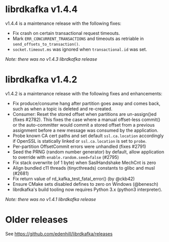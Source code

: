 # librdkafka v1.4.4

v1.4.4 is a maintenance release with the following fixes:

 * Fix crash on certain transactional request timeouts.
 * Mark `ERR_CONCURRENT_TRANSACTIONS` and timeouts as retriable in
   `send_offsets_to_transaction()`.
 * `socket.timeout.ms` was ignored when `transactional.id` was set.


*Note: there was no v1.4.3 librdkafka release*


# librdkafka v1.4.2

v1.4.2 is a maintenance release with the following fixes and enhancements:

 * Fix produce/consume hang after partition goes away and comes back,
   such as when a topic is deleted and re-created.
 * Consumer: Reset the stored offset when partitions are un-assign()ed (fixes #2782).
    This fixes the case where a manual offset-less commit() or the auto-committer
    would commit a stored offset from a previous assignment before
    a new message was consumed by the application.
 * Probe known CA cert paths and set default `ssl.ca.location` accordingly
   if OpenSSL is statically linked or `ssl.ca.location` is set to `probe`.
 * Per-partition OffsetCommit errors were unhandled (fixes #2791)
 * Seed the PRNG (random number generator) by default, allow application to override with `enable.random.seed=false` (#2795)
 * Fix stack overwrite (of 1 byte) when SaslHandshake MechCnt is zero
 * Align bundled c11 threads (tinycthreads) constants to glibc and musl (#2681)
 * Fix return value of rd_kafka_test_fatal_error() (by @ckb42)
 * Ensure CMake sets disabled defines to zero on Windows (@benesch)
 * librdkafka's build tooling now requires Python 3.x (python3 interpreter).

*Note: there was no v1.4.1 librdkafka release*





# Older releases

See https://github.com/edenhill/librdkafka/releases
